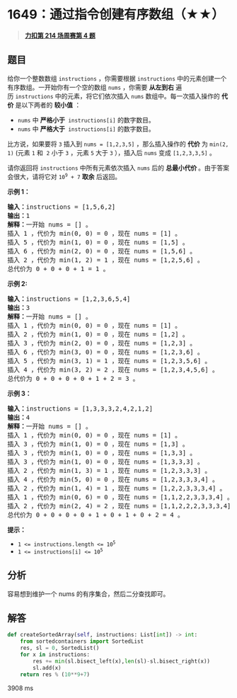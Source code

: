 # 1649：通过指令创建有序数组（★★）


> <u>**[力扣第 214 场周赛第 4 题](https://leetcode.cn/problems/create-sorted-array-through-instructions/)**</u>

## 题目

<p>给你一个整数数组 <code>instructions</code> ，你需要根据 <code>instructions</code> 中的元素创建一个有序数组。一开始你有一个空的数组 <code>nums</code> ，你需要 <strong>从左到右</strong> 遍历 <code>instructions</code> 中的元素，将它们依次插入 <code>nums</code> 数组中。每一次插入操作的 <strong>代价</strong> 是以下两者的 <strong>较小值</strong> ：</p>

<ul>
<li><code>nums</code> 中 <strong>严格小于 </strong> <code>instructions[i]</code> 的数字数目。</li>
<li><code>nums</code> 中 <strong>严格大于 </strong> <code>instructions[i]</code> 的数字数目。</li>
</ul>

<p>比方说，如果要将 <code>3</code> 插入到 <code>nums = [1,2,3,5]</code> ，那么插入操作的 <strong>代价</strong> 为 <code>min(2, 1)</code> (元素 <code>1</code> 和  <code>2</code> 小于 <code>3</code> ，元素 <code>5</code> 大于 <code>3</code> ），插入后 <code>nums</code> 变成 <code>[1,2,3,3,5]</code> 。</p>

<p>请你返回将 <code>instructions</code> 中所有元素依次插入 <code>nums</code> 后的 <strong>总最小代价 </strong>。由于答案会很大，请将它对 <code>10<sup>9</sup> + 7</code> <b>取余</b> 后返回。</p>



<p><strong>示例 1：</strong></p>

<pre><b>输入：</b>instructions = [1,5,6,2]
<b>输出：</b>1
<b>解释：</b>一开始 nums = [] 。
插入 1 ，代价为 min(0, 0) = 0 ，现在 nums = [1] 。
插入 5 ，代价为 min(1, 0) = 0 ，现在 nums = [1,5] 。
插入 6 ，代价为 min(2, 0) = 0 ，现在 nums = [1,5,6] 。
插入 2 ，代价为 min(1, 2) = 1 ，现在 nums = [1,2,5,6] 。
总代价为 0 + 0 + 0 + 1 = 1 。</pre>

<p><strong>示例 2:</strong></p>

<pre><b>输入：</b>instructions = [1,2,3,6,5,4]
<b>输出：</b>3
<b>解释：</b>一开始 nums = [] 。
插入 1 ，代价为 min(0, 0) = 0 ，现在 nums = [1] 。
插入 2 ，代价为 min(1, 0) = 0 ，现在 nums = [1,2] 。
插入 3 ，代价为 min(2, 0) = 0 ，现在 nums = [1,2,3] 。
插入 6 ，代价为 min(3, 0) = 0 ，现在 nums = [1,2,3,6] 。
插入 5 ，代价为 min(3, 1) = 1 ，现在 nums = [1,2,3,5,6] 。
插入 4 ，代价为 min(3, 2) = 2 ，现在 nums = [1,2,3,4,5,6] 。
总代价为 0 + 0 + 0 + 0 + 1 + 2 = 3 。
</pre>

<p><strong>示例 3：</strong></p>

<pre><b>输入：</b>instructions = [1,3,3,3,2,4,2,1,2]
<b>输出：</b>4
<b>解释：</b>一开始 nums = [] 。
插入 1 ，代价为 min(0, 0) = 0 ，现在 nums = [1] 。
插入 3 ，代价为 min(1, 0) = 0 ，现在 nums = [1,3] 。
插入 3 ，代价为 min(1, 0) = 0 ，现在 nums = [1,3,3] 。
插入 3 ，代价为 min(1, 0) = 0 ，现在 nums = [1,3,3,3] 。
插入 2 ，代价为 min(1, 3) = 1 ，现在 nums = [1,2,3,3,3] 。
插入 4 ，代价为 min(5, 0) = 0 ，现在 nums = [1,2,3,3,3,4] 。
​​​​​插入 2 ，代价为 min(1, 4) = 1 ，现在 nums = [1,2,2,3,3,3,4] 。
插入 1 ，代价为 min(0, 6) = 0 ，现在 nums = [1,1,2,2,3,3,3,4] 。
插入 2 ，代价为 min(2, 4) = 2 ，现在 nums = [1,1,2,2,2,3,3,3,4] 。
总代价为 0 + 0 + 0 + 0 + 1 + 0 + 1 + 0 + 2 = 4 。
</pre>



<p><strong>提示：</strong></p>

<ul>
<li><code>1 &lt;= instructions.length &lt;= 10<sup>5</sup></code></li>
<li><code>1 &lt;= instructions[i] &lt;= 10<sup>5</sup></code></li>
</ul>


## 分析

容易想到维护一个 nums 的有序集合，然后二分查找即可。

## 解答

```python
def createSortedArray(self, instructions: List[int]) -> int:
    from sortedcontainers import SortedList
    res, sl = 0, SortedList()
    for x in instructions:
        res += min(sl.bisect_left(x),len(sl)-sl.bisect_right(x))
        sl.add(x)
    return res % (10**9+7)
```
3908 ms



